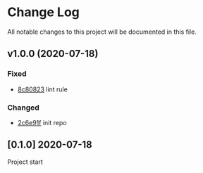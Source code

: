 # Change Log
All notable changes to this project will be documented in this file.


## v1.0.0 (2020-07-18)
### Fixed
- [8c80823](https://github.com/fabulator/jest-config-fabulator/commit/8c80823e6e6ab68ada077a127f6773ec0d668e33) lint rule

### Changed
- [2c6e91f](https://github.com/fabulator/jest-config-fabulator/commit/2c6e91fff0e0bfc0bbd87bb25ae2ee52a6755b09) init repo

## [0.1.0] 2020-07-18
Project start
